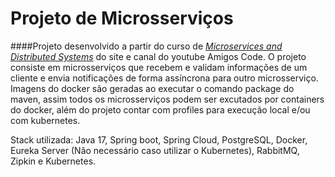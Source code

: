 # Projeto de Microsserviços


####Projeto desenvolvido a partir do curso de _[Microservices and Distributed Systems](https://www.amigoscode.com/p/microservices)_ do site e canal do youtube Amigos Code.
O projeto consiste em microsserviços que recebem e validam informações de um cliente e envia notificações de forma assíncrona para outro microsserviço.
Imagens do docker são geradas ao executar o comando package do maven, assim todos os microsserviços podem ser excutados por containers do docker, além do projeto contar com profiles para execução local e/ou com kubernetes.

Stack utilizada: Java 17, Spring boot, Spring Cloud, PostgreSQL, Docker, Eureka Server (Não necessário caso utilizar o Kubernetes), RabbitMQ, Zipkin e Kubernetes. 